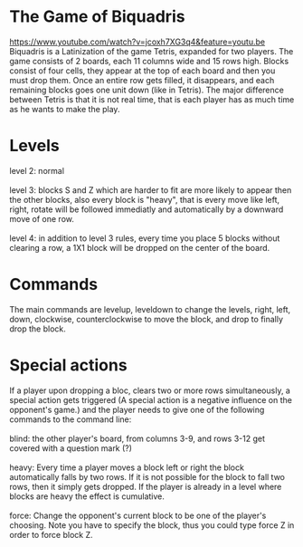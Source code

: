 # The Game of Biquadris

https://www.youtube.com/watch?v=jcoxh7XG3q4&feature=youtu.be
</br>
Biquadris is a Latinization of the game Tetris, expanded for two players. The
game consists of 2 boards, each 11 columns wide and 15 rows high. Blocks consist
of four cells, they appear at the top of each board and then you must drop them.
Once an entire row gets filled, it disappears, and each remaining blocks goes
one unit down (like in Tetris). The major difference between Tetris is that it is
not real time, that is each player has as much time as he wants to make the play.

# Levels
level 2: normal
</br> 
</br>
level 3: blocks S and Z which are harder to fit are more likely to appear then the
other blocks, also every block is "heavy", that is every move like left, right, rotate
will be followed immediatly and automatically by a downward move of one row.
</br> 
</br>
level 4: in addition to level 3 rules, every time you place 5 blocks without clearing
a row, a 1X1 block will be dropped on the center of the board.

# Commands
The main commands are levelup, leveldown to change the levels, right, left, down, clockwise,
counterclockwise to move the block, and drop to finally drop the block.

# Special actions
If a player upon dropping a bloc, clears two or more rows simultaneously, a special
action gets triggered (A special action is a negative influence on the opponent's game.)
and the player needs to give one of the following commands to the command line:
</br> 
</br> blind: the other player's board, from columns 3-9, and rows 3-12 get covered with
a question mark (?)
</br> 
</br> heavy: Every time a player moves a block left or right the block automatically falls
by two rows. If it is not possible for the block to fall two rows, then it simply gets dropped.
If the player is already in a level where blocks are heavy the effect is cumulative.
</br> 
</br> force: Change the opponent's current block to be one of the player's choosing. Note you have to
specify the block, thus you could type force Z in order to force block Z.
